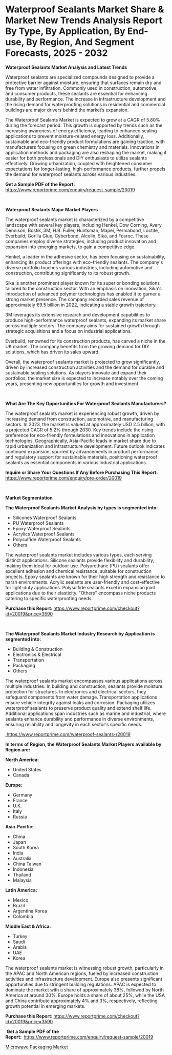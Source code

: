 <p><h1>Waterproof Sealants Market Share & Market New Trends Analysis Report By Type, By Application, By End-use, By Region, And Segment Forecasts, 2025 - 2032</h1></p><p><strong>Waterproof Sealants Market Analysis and Latest Trends</strong></p>
<p><p>Waterproof sealants are specialized compounds designed to provide a protective barrier against moisture, ensuring that surfaces remain dry and free from water infiltration. Commonly used in construction, automotive, and consumer products, these sealants are essential for enhancing durability and performance. The increase in infrastructure development and the rising demand for waterproofing solutions in residential and commercial buildings are major drivers behind the market’s expansion.</p><p>The Waterproof Sealants Market is expected to grow at a CAGR of 5.80% during the forecast period. This growth is supported by trends such as the increasing awareness of energy efficiency, leading to enhanced sealing applications to prevent moisture-related energy loss. Additionally, sustainable and eco-friendly product formulations are gaining traction, with manufacturers focusing on green chemistry and materials. Innovations in application methods and packaging are also reshaping the market, making it easier for both professionals and DIY enthusiasts to utilize sealants effectively. Growing urbanization, coupled with heightened consumer expectations for longer-lasting, high-performance products, further propels the demand for waterproof sealants across various industries.</p></p>
<p><strong>Get a Sample PDF of the Report:&nbsp;</strong> <a href="https://www.reportprime.com/enquiry/request-sample/20019?utm_campaign=3313&utm_medium=2&utm_source=Github&utm_content=ia&utm_term=18032025&utm_id=waterproof-sealants">https://www.reportprime.com/enquiry/request-sample/20019</a></p>
<p>&nbsp;</p>
<p><strong>Waterproof Sealants Major Market Players</strong></p>
<p><p>The waterproof sealants market is characterized by a competitive landscape with several key players, including Henkel, Dow Corning, Avery Dennison, Bostik, 3M, H.B. Fuller, Huntsman, Mapei, Permabond, Loctite, Everbuild, Gorilla Glue, Cyberbond, Alcolin, Sika, and Fosroc. These companies employ diverse strategies, including product innovation and expansion into emerging markets, to gain a competitive edge.</p><p>Henkel, a leader in the adhesive sector, has been focusing on sustainability, enhancing its product offerings with eco-friendly sealants. The company's diverse portfolio touches various industries, including automotive and construction, contributing significantly to its robust growth.</p><p>Sika is another prominent player known for its superior bonding solutions tailored to the construction sector. With an emphasis on innovation, Sika's introduction of advanced polymer technologies has enabled it to garner a strong market presence. The company recorded sales revenue of approximately €9.5 billion in 2022, indicating a stable growth trajectory.</p><p>3M leverages its extensive research and development capabilities to produce high-performance waterproof sealants, expanding its market share across multiple sectors. The company aims for sustained growth through strategic acquisitions and a focus on industrial applications.</p><p>Everbuild, renowned for its construction products, has carved a niche in the UK market. The company benefits from the growing demand for DIY solutions, which has driven its sales upward. </p><p>Overall, the waterproof sealants market is projected to grow significantly, driven by increased construction activities and the demand for durable and sustainable sealing solutions. As players innovate and expand their portfolios, the market size is expected to increase notably over the coming years, presenting new opportunities for growth and investment.</p></p>
<p>&nbsp;</p>
<p><strong>What Are The Key Opportunities For Waterproof Sealants Manufacturers?</strong></p>
<p><p>The waterproof sealants market is experiencing robust growth, driven by increasing demand from construction, automotive, and manufacturing sectors. In 2023, the market is valued at approximately USD 2.5 billion, with a projected CAGR of 5.2% through 2030. Key trends include the rising preference for eco-friendly formulations and innovations in application technologies. Geographically, Asia-Pacific leads in market share due to rapid urbanization and infrastructure development. Future outlook indicates continued expansion, spurred by advancements in product performance and regulatory support for sustainable materials, positioning waterproof sealants as essential components in various industrial applications.</p></p>
<p><strong>Inquire or Share Your Questions If Any Before Purchasing This Report:</strong> <a href="https://www.reportprime.com/enquiry/pre-order/20019?utm_campaign=3313&utm_medium=2&utm_source=Github&utm_content=ia&utm_term=18032025&utm_id=waterproof-sealants">https://www.reportprime.com/enquiry/pre-order/20019</a></p>
<p>&nbsp;</p>
<p><strong>Market Segmentation</strong></p>
<p><strong>The Waterproof Sealants Market Analysis by types is segmented into:</strong></p>
<p><ul><li>Silicones Waterproof Sealants</li><li>PU Waterproof Sealants</li><li>Epoxy Waterproof Sealants</li><li>Acrylics Waterproof Sealants</li><li>Polysulfide Waterproof Sealants</li><li>Others</li></ul></p>
<p><p>The waterproof sealants market includes various types, each serving distinct applications. Silicone sealants provide flexibility and durability, making them ideal for outdoor use. Polyurethane (PU) sealants offer excellent adhesion and chemical resistance, suitable for construction projects. Epoxy sealants are known for their high strength and resistance to harsh environments. Acrylic sealants are user-friendly and cost-effective for light-duty applications. Polysulfide sealants excel in expansion joint applications due to their elasticity. "Others" encompass niche products catering to specific waterproofing needs.</p></p>
<p><strong>Purchase this Report:&nbsp;</strong><a href="https://www.reportprime.com/checkout?id=20019&price=3590&utm_campaign=3313&utm_medium=2&utm_source=Github&utm_content=ia&utm_term=18032025&utm_id=waterproof-sealants">https://www.reportprime.com/checkout?id=20019&price=3590</a></p>
<p>&nbsp;</p>
<p><strong>The Waterproof Sealants Market Industry Research by Application is segmented into:</strong></p>
<p><ul><li>Building & Construction</li><li>Electronics & Electrical</li><li>Transportation</li><li>Packaging</li><li>Others</li></ul></p>
<p><p>The waterproof sealants market encompasses various applications across multiple industries. In building and construction, sealants provide moisture protection for structures. In electronics and electrical sectors, they safeguard components from water damage. Transportation applications ensure vehicle integrity against leaks and corrosion. Packaging utilizes waterproof sealants to preserve product quality and extend shelf life. Additional applications span industries such as marine and industrial, where sealants enhance durability and performance in diverse environments, ensuring reliability and longevity in each sector's specific needs.</p></p>
<p><a href="https://www.reportprime.com/waterproof-sealants-r20019?utm_campaign=3313&utm_medium=2&utm_source=Github&utm_content=ia&utm_term=18032025&utm_id=waterproof-sealants">&nbsp;https://www.reportprime.com/waterproof-sealants-r20019</a></p>
<p><strong>In terms of Region, the Waterproof Sealants Market Players available by Region are:</strong></p>
<p>
    <p> <strong> North America: </strong>
        <ul>
            <li>United States</li>
            <li>Canada</li>
        </ul>
        </p> 
    <p> <strong> Europe: </strong>
        <ul>
            <li>Germany</li>
            <li>France</li>
            <li>U.K.</li>
            <li>Italy</li>
            <li>Russia</li>
        </ul>
        </p> 
    <p> <strong> Asia-Pacific: </strong>
        <ul>
            <li>China</li>
            <li>Japan</li>
            <li>South Korea</li>
            <li>India</li>
            <li>Australia</li>
            <li>China Taiwan</li>
            <li>Indonesia</li>
            <li>Thailand</li>
            <li>Malaysia</li>
        </ul>
        </p> 
    <p> <strong> Latin America: </strong>
        <ul>
            <li>Mexico</li>
            <li>Brazil</li>
            <li>Argentina Korea</li>
            <li>Colombia</li>
        </ul>
        </p> 
    <p> <strong> Middle East & Africa: </strong>
        <ul>
            <li>Turkey</li>
            <li>Saudi</li>
            <li>Arabia</li>
            <li>UAE</li>
            <li>Korea</li>
        </ul>
    </p>
    </p>
<p><p>The waterproof sealants market is witnessing robust growth, particularly in the APAC and North American regions, fueled by increased construction activities and infrastructure development. Europe also presents significant opportunities due to stringent building regulations. APAC is expected to dominate the market with a share of approximately 38%, followed by North America at around 30%. Europe holds a share of about 25%, while the USA and China contribute approximately 4% and 3%, respectively, reflecting growth potential in emerging markets.</p></p>
<p><strong>Purchase this Report: </strong><a href="https://www.reportprime.com/checkout?id=20019&price=3590&utm_campaign=3313&utm_medium=2&utm_source=Github&utm_content=ia&utm_term=18032025&utm_id=waterproof-sealants">https://www.reportprime.com/checkout?id=20019&price=3590</a></p>
<p>&nbsp;<strong>Get a Sample PDF of the Report:&nbsp;&nbsp;</strong><a href="https://www.reportprime.com/enquiry/request-sample/20019?utm_campaign=3313&utm_medium=2&utm_source=Github&utm_content=ia&utm_term=18032025&utm_id=waterproof-sealants">https://www.reportprime.com/enquiry/request-sample/20019</a></p>
<p><strong></strong></p>
<p><p><a href="https://github.com/jhamygunler/Market-Research-Report-List-1/blob/main/microwave-packaging-market.md?utm_campaign=3313&utm_medium=2&utm_source=Github&utm_content=ia&utm_term=18032025&utm_id=waterproof-sealants">Microwave Packaging Market</a></p></p>